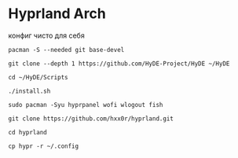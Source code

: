 # Hyprland Arch

конфиг чисто для себя


```pacman -S --needed git base-devel```

```git clone --depth 1 https://github.com/HyDE-Project/HyDE ~/HyDE```

```cd ~/HyDE/Scripts```

```./install.sh ```

```sudo pacman -Syu hyprpanel wofi wlogout fish```

```git clone https://github.com/hxx0r/hyprland.git```

```cd hyprland```

```cp hypr -r ~/.config```

